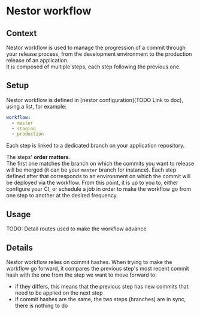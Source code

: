 # Nestor workflow

## Context

Nestor workflow is used to manage the progression of a commit through your release process, from the development environment to the production release of an application.  
It is composed of multiple steps, each step following the previous one.

## Setup

Nestor workflow is defined in [nestor configuration](TODO Link to doc), using a list, for example:

```yaml
workflow:
  - master
  - staging
  - production
```

Each step is linked to a dedicated branch on your application repository.

The steps' **order matters**.  
The first one matches the branch on which the commits you want to release will be merged (it can be your `master` branch for instance).
Each step defined after that corresponds to an environment on which the commit will be deployed via the workflow.
From this point, it is up to you to, either configure your CI, or schedule a job in order to make the workflow go from one step to another at the desired frequency.

## Usage

TODO: Detail routes used to make the workflow advance

## Details

Nestor workflow relies on commit hashes. When trying to make the workflow go forward, it compares the previous step's most recent commit hash with the one from the step we want to move forward to:

- if they differs, this means that the previous step has new commits that need to be applied on the next step
- if commit hashes are the same, the two steps (branches) are in sync, there is nothing to do
